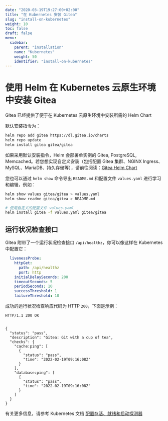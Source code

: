 ```yaml
---
date: "2020-03-19T19:27:00+02:00"
title: "在 Kubernetes 安装 Gitea"
slug: "install-on-kubernetes"
weight: 10
toc: false
draft: false
menu:
  sidebar:
    parent: "installation"
    name: "Kubernetes"
    weight: 50
    identifier: "install-on-kubernetes"
---
```


# 使用 Helm 在 Kubernetes 云原生环境中安装 Gitea

Gitea 已经提供了便于在 Kubernetes 云原生环境中安装所需的 Helm Chart

默认安装指令为：

```bash
helm repo add gitea https://dl.gitea.io/charts
helm repo update
helm install gitea gitea/gitea
```

如果采用默认安装指令，Helm 会部署单实例的 Gitea, PostgreSQL, Memcached。若您想实现自定义安装（包括配置 Gitea 集群、NGINX Ingress、MySQL、MariaDB、持久存储等），请前往阅读：[Gitea Helm Chart](https://gitea.com/gitea/helm-chart/)

您也可以通过 `helm show` 命令导出 `README.md` 和配置文件 `values.yaml` 进行学习和编辑，例如：

```bash
helm show values gitea/gitea > values.yaml
helm show readme gitea/gitea > README.md

# 使用自定义的配置文件 values.yaml
helm install gitea -f values.yaml gitea/gitea
```

## 运行状况检查接口

Gitea 附带了一个运行状况检查接口 `/api/healthz`，你可以像这样在 Kubernetes 中配置它：

```yaml
  livenessProbe:
    httpGet:
      path: /api/healthz
      port: http
    initialDelaySeconds: 200
    timeoutSeconds: 5
    periodSeconds: 10
    successThreshold: 1
    failureThreshold: 10
```

成功的运行状况检查响应代码为 HTTP `200`，下面是示例：

```
HTTP/1.1 200 OK


{
  "status": "pass",
  "description": "Gitea: Git with a cup of tea",
  "checks": {
    "cache:ping": [
      {
        "status": "pass",
        "time": "2022-02-19T09:16:08Z"
      }
    ],
    "database:ping": [
      {
        "status": "pass",
        "time": "2022-02-19T09:16:08Z"
      }
    ]
  }
}
```

有关更多信息，请参考 Kubernetes 文档 [配置存活、就绪和启动探测器](https://kubernetes.io/zh-cn/docs/tasks/configure-pod-container/configure-liveness-readiness-startup-probes/)
